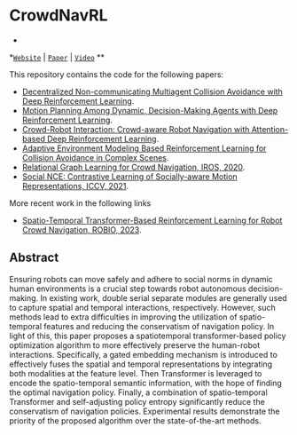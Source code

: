 # CrowdNavRL

*
*[`Website`](https://www.epfl.ch/labs/vita/research/planning/crowd-robot-interaction/) | [`Paper`](https://arxiv.org/abs/1809.08835) | [`Video`](https://youtu.be/0sNVtQ9eqjA)
**

This repository contains the code for the following papers:

- [Decentralized Non-communicating Multiagent Collision Avoidance with Deep Reinforcement Learning](https://arxiv.org/abs/1609.07845).
- [Motion Planning Among Dynamic, Decision-Making Agents with Deep Reinforcement Learning](https://arxiv.org/abs/1805.01956).
- [Crowd-Robot Interaction: Crowd-aware Robot Navigation with Attention-based Deep Reinforcement Learning](https://arxiv.org/abs/1809.08835).
- [Adaptive Environment Modeling Based Reinforcement Learning for Collision Avoidance in Complex Scenes](https://arxiv.org/abs/2203.07709).
- [Relational Graph Learning for Crowd Navigation, IROS, 2020](https://github.com/ChanganVR/RelationalGraphLearning).
- [Social NCE: Contrastive Learning of Socially-aware Motion Representations, ICCV, 2021](https://github.com/vita-epfl/social-nce).

More recent work in the following links

- [Spatio-Temporal Transformer-Based Reinforcement Learning for Robot Crowd Navigation, ROBIO, 2023](https://arxiv.org/abs/2305.16612).

## Abstract

Ensuring robots can move safely and adhere to social norms in dynamic human environments is a crucial step towards robot
autonomous decision-making. In existing work, double serial separate modules are generally used to capture spatial and
temporal interactions, respectively. However, such methods lead to extra difficulties in improving the utilization of
spatio-temporal features and reducing the conservatism of navigation policy. In light of this, this paper proposes a
spatiotemporal transformer-based policy optimization algorithm to more effectively preserve the human-robot
interactions. Specifically, a gated embedding mechanism is introduced to effectively fuses the spatial and temporal
representations by integrating both modalities at the feature level. Then Transformer is leveraged to encode the
spatio-temporal semantic information, with the hope of finding the optimal navigation policy. Finally, a combination of
spatio-temporal Transformer and self-adjusting policy entropy significantly reduce the conservatism of navigation
policies. Experimental results demonstrate the priority of the proposed algorithm over the state-of-the-art methods.

